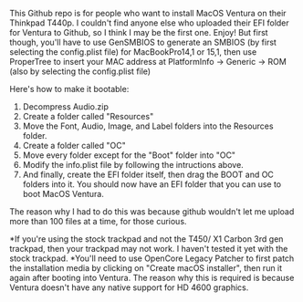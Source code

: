 This Github repo is for people who want to install MacOS Ventura on their Thinkpad T440p. I couldn't find anyone else who uploaded their EFI folder for Ventura to Github, so I think I may be the first one. Enjoy!
But first though, you'll have to use GenSMBIOS to generate an SMBIOS (by first selecting the config.plist file) for MacBookPro14,1 or 15,1, then use ProperTree to insert your MAC address at PlatformInfo -> Generic -> ROM (also by selecting the config.plist file)



Here's how to make it bootable:
1. Decompress Audio.zip
2. Create a folder called "Resources"
3. Move the Font, Audio, Image, and Label folders into the Resources folder.
4. Create a folder called "OC"
5. Move every folder except for the "Boot" folder into "OC"
6. Modify the info.plist file by following the intructions above.
7. And finally, create the EFI folder itself, then drag the BOOT and OC folders into it. You should now have an EFI folder that you can use to boot MacOS Ventura.



The reason why I had to do this was because github wouldn't let me upload more than 100 files at a time, for those curious.



*If you're using the stock trackpad and not the T450/ X1 Carbon 3rd gen trackpad, then your trackpad may not work. I haven't tested it yet with the stock trackpad.
*You'll need to use OpenCore Legacy Patcher to first patch the installation media by clicking on "Create macOS installer", then run it again after booting into Ventura. The reason why this is required is because Ventura doesn't have any native support for HD 4600 graphics.
